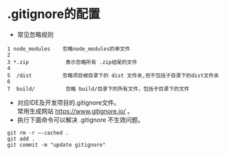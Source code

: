 # .gitignore的配置  

- 常见忽略规则  

```git
1 node_modules    忽略node_modules的单文件  
2  
3 *.zip            表示忽略所有 .zip结尾的文件
4  
5  /dist          忽略项目根目录下的 dist 文件夹,但不包括子目录下的dist文件夹
6  
7  build/          忽略 build/目录下的所有文件，包括子目录下的文件
```

- 对应IDE及开发项目的.gitignore文件。  
常用生成网站 <https://www.gitignore.io/> 。  
- 执行下面命令可以解决 .gitignore 不生效问题。

```git
git rm -r –-cached .
git add .  
git commit -m "update gitignore"  
```
